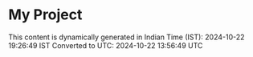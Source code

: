 # My Project

This content is dynamically generated in Indian Time (IST): 2024-10-22 19:26:49 IST
Converted to UTC: 2024-10-22 13:56:49 UTC
